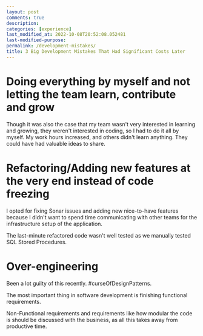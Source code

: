 ```yaml
---
layout: post
comments: true
description: 
categories: [experience]
last_modified_at: 2022-10-08T20:52:08.052481
last-modified-purpose:
permalink: /development-mistakes/
title: 3 Big Development Mistakes That Had Significant Costs Later
---
```


# Doing everything by myself and not letting the team learn, contribute and grow

Though it was also the case that my team wasn't very interested in learning and growing, they weren't interested in coding, so I had to do it all by myself. My work hours increased, and others didn't learn anything. They could have had valuable ideas to share.

# Refactoring/Adding new features at the very end instead of code freezing

I opted for fixing Sonar issues and adding new nice-to-have features because I didn't want to spend time communicating with other teams for the infrastructure setup of the application. 

The last-minute refactored code wasn't well tested as we manually tested SQL Stored Procedures.

# Over-engineering

Been a lot guilty of this recently. #curseOfDesignPatterns.

The most important thing in software development is finishing functional requirements.

Non-Functional requirements and requirements like how modular the code is should be discussed with the business, as all this takes away from productive time.